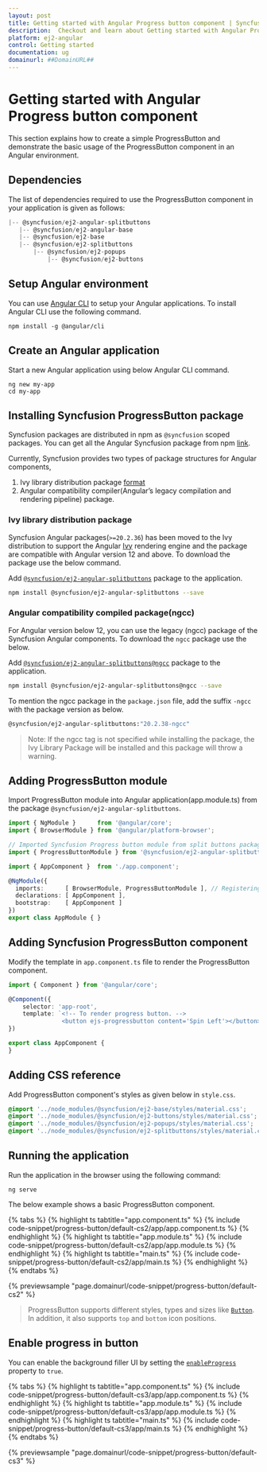 ```yaml
---
layout: post
title: Getting started with Angular Progress button component | Syncfusion
description:  Checkout and learn about Getting started with Angular Progress button component of Syncfusion Essential JS 2 and more details.
platform: ej2-angular
control: Getting started 
documentation: ug
domainurl: ##DomainURL##
---
```


# Getting started with Angular Progress button component

This section explains how to create a simple ProgressButton and demonstrate the basic usage of the ProgressButton component in an Angular environment.

## Dependencies

The list of dependencies required to use the ProgressButton component in your application is given as follows:

 ```typescript
|-- @syncfusion/ej2-angular-splitbuttons
    |-- @syncfusion/ej2-angular-base
    |-- @syncfusion/ej2-base
    |-- @syncfusion/ej2-splitbuttons
        |-- @syncfusion/ej2-popups
            |-- @syncfusion/ej2-buttons
```

## Setup Angular environment

You can use [Angular CLI](https://github.com/angular/angular-cli) to setup your Angular applications. To install Angular CLI use the following command.

```
npm install -g @angular/cli
```

## Create an Angular application

Start a new Angular application using below Angular CLI command.

```
ng new my-app
cd my-app
```

## Installing Syncfusion ProgressButton package

Syncfusion packages are distributed in npm as `@syncfusion` scoped packages. You can get all the Angular Syncfusion package from npm [link]( https://www.npmjs.com/search?q=%40syncfusion%2Fej2-angular- ).

Currently, Syncfusion provides two types of package structures for Angular components,
1. Ivy library distribution package [format](https://angular.io/guide/angular-package-format#angular-package-format)
2. Angular compatibility compiler(Angular’s legacy compilation and rendering pipeline) package.

### Ivy library distribution package

Syncfusion Angular packages(`>=20.2.36`) has been moved to the Ivy distribution to support the Angular [Ivy](https://docs.angular.lat/guide/ivy) rendering engine and the package are compatible with Angular version 12 and above. To download the package use the below command.

Add [`@syncfusion/ej2-angular-splitbuttons`](https://www.npmjs.com/package/@syncfusion/ej2-angular-splitbuttons/v/20.2.38) package to the application.

```bash
npm install @syncfusion/ej2-angular-splitbuttons --save
```

### Angular compatibility compiled package(ngcc)

For Angular version below 12, you can use the legacy (ngcc) package of the Syncfusion Angular components. To download the `ngcc` package use the below.

Add [`@syncfusion/ej2-angular-splitbuttons@ngcc`](https://www.npmjs.com/package/@syncfusion/ej2-angular-splitbuttons/v/20.2.38-ngcc) package to the application.

```bash
npm install @syncfusion/ej2-angular-splitbuttons@ngcc --save
```

To mention the ngcc package in the `package.json` file, add the suffix `-ngcc` with the package version as below.

```bash
@syncfusion/ej2-angular-splitbuttons:"20.2.38-ngcc"
```

>Note: If the ngcc tag is not specified while installing the package, the Ivy Library Package will be installed and this package will throw a warning.

## Adding ProgressButton module

Import ProgressButton module into Angular application(app.module.ts) from the package
`@syncfusion/ej2-angular-splitbuttons`.

```typescript
import { NgModule }      from '@angular/core';
import { BrowserModule } from '@angular/platform-browser';

// Imported Syncfusion Progress button module from split buttons package
import { ProgressButtonModule } from '@syncfusion/ej2-angular-splitbuttons';

import { AppComponent }  from './app.component';

@NgModule({
  imports:      [ BrowserModule, ProgressButtonModule ], // Registering EJ2 ProgressButtonModule.
  declarations: [ AppComponent ],
  bootstrap:    [ AppComponent ]
})
export class AppModule { }
```

## Adding Syncfusion ProgressButton component

Modify the template in `app.component.ts` file to render the ProgressButton component.

```typescript
import { Component } from '@angular/core';

@Component({
    selector: 'app-root',
    template: `<!-- To render progress button. -->
               <button ejs-progressbutton content='Spin Left'></button>`
})

export class AppComponent {
}
```

## Adding CSS reference

Add ProgressButton component's styles as given below in `style.css`.

```css
@import '../node_modules/@syncfusion/ej2-base/styles/material.css';
@import '../node_modules/@syncfusion/ej2-buttons/styles/material.css';
@import '../node_modules/@syncfusion/ej2-popups/styles/material.css';
@import '../node_modules/@syncfusion/ej2-splitbuttons/styles/material.css';
```

## Running the application

Run the application in the browser using the following command:

```
ng serve
```

The below example shows a basic ProgressButton component.

{% tabs %}
{% highlight ts tabtitle="app.component.ts" %}
{% include code-snippet/progress-button/default-cs2/app/app.component.ts %}
{% endhighlight %}
{% highlight ts tabtitle="app.module.ts" %}
{% include code-snippet/progress-button/default-cs2/app/app.module.ts %}
{% endhighlight %}
{% highlight ts tabtitle="main.ts" %}
{% include code-snippet/progress-button/default-cs2/app/main.ts %}
{% endhighlight %}
{% endtabs %}
  
{% previewsample "page.domainurl/code-snippet/progress-button/default-cs2" %}

> ProgressButton supports different styles, types and sizes like [`Button`](https://ej2.syncfusion.com/angular/documentation/button/). In addition, it also supports `top` and `bottom` icon positions.

## Enable progress in button

You can enable the background filler UI by setting the [`enableProgress`](https://ej2.syncfusion.com/angular/documentation/api/progress-button#enableProgress) property to `true`.

{% tabs %}
{% highlight ts tabtitle="app.component.ts" %}
{% include code-snippet/progress-button/default-cs3/app/app.component.ts %}
{% endhighlight %}
{% highlight ts tabtitle="app.module.ts" %}
{% include code-snippet/progress-button/default-cs3/app/app.module.ts %}
{% endhighlight %}
{% highlight ts tabtitle="main.ts" %}
{% include code-snippet/progress-button/default-cs3/app/main.ts %}
{% endhighlight %}
{% endtabs %}
  
{% previewsample "page.domainurl/code-snippet/progress-button/default-cs3" %}
